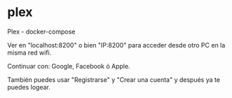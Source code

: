 # plex
Plex - docker-compose

Ver en "localhost:8200" o bien "IP:8200" para acceder desde otro PC en la misma red wifi. 

Continuar con: Google, Facebook ó Apple.

También puedes usar "Registrarse" y "Crear una cuenta" y después ya te puedes logear.


